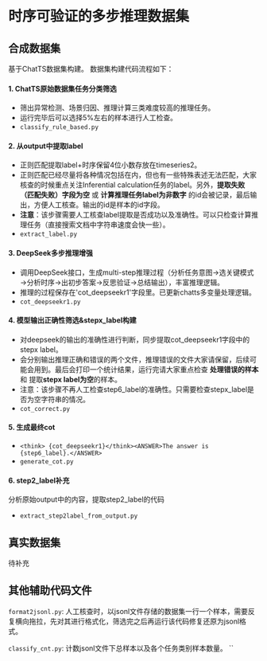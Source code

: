 # 时序可验证的多步推理数据集

## 合成数据集
基于ChatTS数据集构建。
数据集构建代码流程如下：
#### 1. ChatTS原始数据集任务分类筛选
- 筛出异常检测、场景归因、推理计算三类难度较高的推理任务。
- 运行完毕后可以选择5%左右的样本进行人工检查。
- `classify_rule_based.py`
    
#### 2. 从output中提取label
- 正则匹配提取label+时序保留4位小数存放在timeseries2。
- 正则匹配已经尽量将各种情况包括在内，但也有一些特殊表述无法匹配，大家核查的时候重点关注Inferential calculation任务的label。另外，**提取失败（匹配失败）字段为空** 或 **计算推理任务label为非数字** 的id会被记录，最后输出，方便人工核查。输出的id是样本的id字段。
- **注意**：该步骤需要人工核查label提取是否成功以及准确性。可以只检查计算推理任务（直接搜索文档中字符串速度会快一些）。
- `extract_label.py`
#### 3. DeepSeek多步推理增强
- 调用DeepSeek接口，生成multi-step推理过程（分析任务意图→选关键模式→分析时序→出初步答案→反思验证→总结输出），丰富推理逻辑。
- 推理的过程保存在'cot_deepseekr1'字段里。已更新chatts多变量处理逻辑。
- `cot_deepseekr1.py`
#### 4. 模型输出正确性筛选&stepx_label构建
- 对deepseek的输出的准确性进行判断，同步提取cot_deepseekr1字段中的stepx label。
- 会分别输出推理正确和错误的两个文件，推理错误的文件大家请保留，后续可能会用到。最后会打印一个统计结果，运行完请大家重点检查 **处理错误的样本** 和 提取**stepx label为空**的样本。
- 注意：该步骤不再人工检查step6_label的准确性。只需要检查stepx_label是否为空字符串的情况。
- `cot_correct.py`
   
#### 5. 生成最终cot
- `<think> {cot_deepseekr1}</think><ANSWER>The answer is {step6_label}.</ANSWER>` 
- `generate_cot.py`
#### 6. step2_label补充
分析原始output中的内容，提取step2_label的代码
- `extract_step2label_from_output.py`



## 真实数据集
待补充


## 其他辅助代码文件
`format2jsonl.py`: 人工核查时，以jsonl文件存储的数据集一行一个样本，需要反复横向拖拉，先对其进行格式化，筛选完之后再运行该代码修复还原为jsonl格式。

`classify_cnt.py`: 计数jsonl文件下总样本以及各个任务类别样本数量。
``
